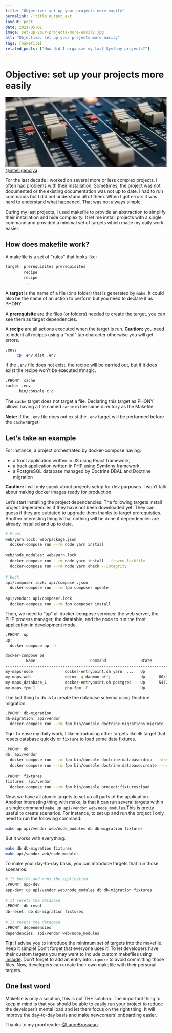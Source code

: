 ```yaml
---
title: "Objective: set up your projects more easily"
permalink: /:title:output_ext
layout: post
date: 2021-05-01
image: set-up-your-projects-more-easily.jpg
alt: "Objective: set up your projects more easily"
tags: [makefile]
related_posts: ["How did I organize my last Symfony projects?"]
---
```


# Objective: set up your projects more easily

![Objective: set up your projects more easily](assets/img/posts/set-up-your-projects-more-easily.jpg)
[@intelligenciya](https://unsplash.com/@intelligenciya)

For the last decade I worked on several more or less complex projects. I often had problems with their installation. Sometimes, the project was not documented or the existing documentation was not up to date. I had to run commands but I did not understand all of them. When I got errors it was hard to understand what happened. That was not always simple.

During my last projects, I used makefile to provide an abstraction to simplify their installation and hide complexity. It let me install projects with a single command and provided a minimal set of targets which made my daily work easier.

## How does makefile work?

A makefile is a set of "rules" that looks like:

```bash
target: prerequisites prerequisites
        recipe
        recipe
        ...
```

A **target** is the name of a file (or a folder) that is generated by `make`. It could also be the name of an action to perform but you need to declare it as PHONY.

A **prerequisite** are the files (or folders) needed to create the target, you can see them as target dependencies.

A **recipe** are all actions executed when the target is run. **Caution:** you need to indent all recipes using a “real” tab character otherwise you will get errors.

```bash
.env:
     cp .env.dist .env
```

If the `.env` file does not exist, the recipe will be carried out, but if it does exist the recipe won’t be executed #magic.

```bash
.PHONY: cache
cache: .env
      bin/console c:c
```

The `cache` target does not target a file. Declaring this target as PHONY allows having a file named `cache` in the same directory as the Makefile.

**Note:** If the `.env` file does not exist the `.env` target will be performed before the `cache` target.

## Let’s take an example

For instance, a project orchestrated by docker-compose having:
* a front application written in JS using React framework,
* a back application written in PHP using Symfony framework,
* a PostgreSQL database managed by Doctrine DBAL and Doctrine migration

**Caution:** I will only speak about projects setup for dev purposes. I won’t talk about making docker images ready for production.

Let’s start installing the project dependencies. The following targets install project dependencies if they have not been downloaded yet. They can guess if they are outdated to upgrade them thanks to target prerequisites. Another interesting thing is that nothing will be done if dependencies are already installed and up to date.

```bash
# Front
web/yarn.lock: web/package.json
  docker-compose run --rm node yarn install

web/node_modules: web/yarn.lock
  docker-compose run --rm node yarn install --frozen-lockfile
  docker-compose run --rm node yarn check --integrity

# back
api/composer.lock: api/composer.json
  docker-compose run --rm fpm composer update

api/vendor: api/composer.lock
  docker-compose run --rm fpm composer install

```

Then, we need to “up” all docker-compose services: the web server, the PHP process manager, the datatable, and the node to run the front application in development mode.

```bash
.PHONY: up
up:
  docker-compose up -d
```

```bash
docker-compose ps                                              
         Name                        Command               State                                     Ports                                   
---------------------------------------------------------------------------------------------------------------------------------------------                                                     
my-maps-node              docker-entrypoint.sh yarn  ...   Up                                                                                
my-maps-web               nginx -g daemon off;             Up      80/tcp                                                                    
my-maps_database_1        docker-entrypoint.sh postgres    Up      5432/tcp                                                                  
my-maps_fpm_1             php-fpm -F                       Up                                                                           
```

The last thing to do is to create the database schema using Doctrine migration.

```bash
.PHONY: db-migration
db-migration: api/vendor
  docker-compose run --rm fpm bin/console doctrine:migrations:migrate --no-interaction
```

**Tip:** To ease my daily work, I like introducing other targets like `db` target that resets database quickly or `fixture` to load some data fixtures.


```bash
.PHONY: db
db: api/vendor
  docker-compose run --rm fpm bin/console doctrine:database:drop --force --no-interaction
  docker-compose run --rm fpm bin/console doctrine:database:create --no-interaction

.PHONY: fixtures
fixtures: api/vendor
  docker-compose run --rm fpm bin/console project:fixtures:load
``` 

Now, we have all atomic targets to set up all parts of the application. Another interesting thing with make, is that it can run several targets within a single command `make up api/vendor web/node_modules`.This is pretty useful to create scenarios. For instance, to set up and run the project I only need to run the following command:

```bash
make up api/vendor web/node_modules db db-migration fixtures
```

But it works with everything:

```bash
make db db-migration fixtures
make api/vendor web/node_modules
```

To make your day-to-day basis, you can introduce targets that run those scenarios.

```bash
# It builds and runs the application
.PHONY: app-dev
app-dev: up api/vendor web/node_modules db db-migration fixtures

# It resets the database
.PHONY: db-reset
db-reset: db db-migration fixtures

# It resets the database
.PHONY: dependencies
dependencies: api/vendor web/node_modules
```

**Tip:** I advise you to introduce the minimum set of targets into the makefile. Keep it simple! Don’t forget that everyone uses it! To let developers have their custom targets you may want to include custom makefiles using [include](https://www.gnu.org/software/make/manual/html_node/Include.html). Don’t forget to add an entry into `.ignore` to avoid committing those files. Now, developers can create their own makefile with their personal targets.

## One last word

Makefile is only a solution, this is not THE solution. The important thing to keep in mind is that you should be able to easily run your project to reduce the developer’s mental load and let them focus on the right thing. It will improve the day-to-day basis and make newcomers’ onboarding easier.

Thanks to my proofreader [@LaureBrosseau](https://twitter.com/LaureBrosseau).
